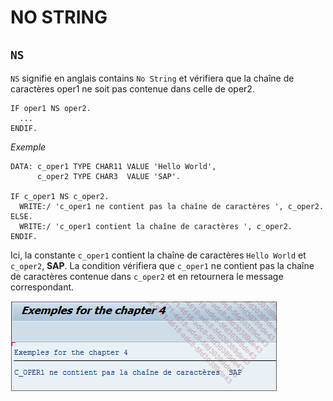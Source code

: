 # **NO STRING**

## `NS`

`NS` signifie en anglais contains `No String` et vérifiera que la chaîne de caractères oper1 ne soit pas contenue dans celle de oper2.

```JS
IF oper1 NS oper2.
  ...
ENDIF.
```

_Exemple_

```JS
DATA: c_oper1 TYPE CHAR11 VALUE 'Hello World',
      c_oper2 TYPE CHAR3  VALUE 'SAP'.

IF c_oper1 NS c_oper2.
  WRITE:/ 'c_oper1 ne contient pas la chaîne de caractères ', c_oper2.
ELSE.
  WRITE:/ 'c_oper1 contient la chaîne de caractères ', c_oper2.
ENDIF.
```

Ici, la constante `c_oper1` contient la chaîne de caractères `Hello World` et `c_oper2`, **SAP**. La condition vérifiera que `c_oper1` ne contient pas la chaîne de caractères contenue dans `c_oper2` et en retournera le message correspondant.

![](../ressources/05_09_01.png)
